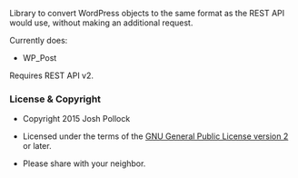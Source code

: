 Library to convert WordPress objects to the same format as the REST API would use, without making an additional request.

Currently does:
* WP_Post

Requires REST API v2.


### License & Copyright
* Copyright 2015 Josh Pollock

* Licensed under the terms of the [GNU General Public License version 2](http://www.gnu.org/licenses/gpl-2.0.html) or later.

* Please share with your neighbor.

